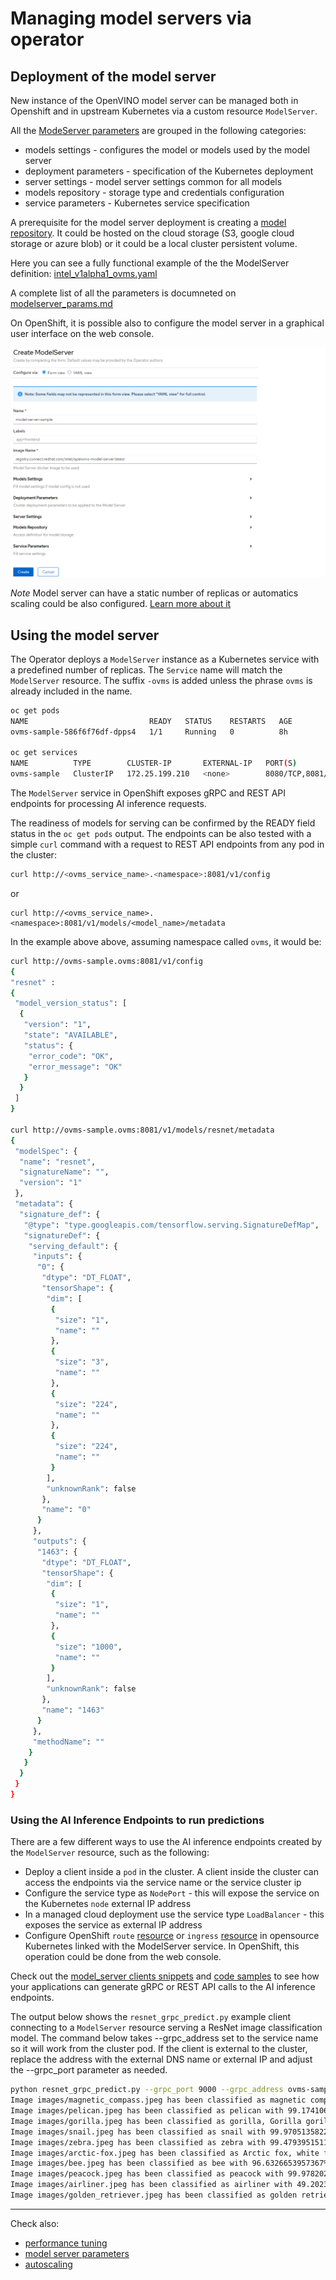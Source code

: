 # Managing model servers via operator

## Deployment of the model server

New instance of the OpenVINO model server can be managed both in Openshift and in upstream Kubernetes via a custom resource `ModelServer`.

All the [ModeServer parameters](./modelserver_params.md) are grouped in the following categories:
- models settings - configures the model or models used by the model server
- deployment parameters - specification of the Kubernetes deployment
- server settings - model server settings common for all models
- models repository - storage type and credentials configuration
- service parameters - Kubernetes service specification

A prerequisite for the model server deployment is creating a [model repository](https://docs.openvino.ai/latest/ovms_docs_models_repository.html). It could be hosted on the cloud storage (S3, google cloud storage or azure blob) or it could be a local cluster persistent volume.

Here you can see a fully functional example of the the ModelServer definition: [intel_v1alpha1_ovms.yaml](../config/samples/intel_v1alpha1_ovms.yaml)

A complete list of all the parameters is documneted on [modelserver_params.md](./modelserver_params.md)


On OpenShift, it is possible also to configure the model server in a graphical user interface on the web console.

![new ovms](./modelserver.png)

*Note* Model server can have a static number of replicas or automatics scaling could be also configured.
[Learn more about it](./autoscaling.md)

## Using the model server

The Operator deploys a `ModelServer` instance as a Kubernetes service with a predefined number of replicas. The `Service` name will match the `ModelServer` resource. The suffix `-ovms` is added unless the phrase `ovms` is already included in the name.

```bash
oc get pods
NAME                           READY   STATUS    RESTARTS   AGE
ovms-sample-586f6f76df-dpps4   1/1     Running   0          8h

oc get services
NAME          TYPE        CLUSTER-IP       EXTERNAL-IP   PORT(S)             AGE
ovms-sample   ClusterIP   172.25.199.210   <none>        8080/TCP,8081/TCP   8h
```

The `ModelServer` service in OpenShift exposes gRPC and REST API endpoints for processing AI inference requests.

The readiness of models for serving can be confirmed by the READY field status in the `oc get pods` output.
The endpoints can be also tested with a simple `curl` command with a request to REST API endpoints from any pod in the cluster:

```bash
curl http://<ovms_service_name>.<namespace>:8081/v1/config 
```
or
```
curl http://<ovms_service_name>.<namespace>:8081/v1/models/<model_name>/metadata
```
In the example above above, assuming namespace called `ovms`, it would be:
```bash
curl http://ovms-sample.ovms:8081/v1/config
{
"resnet" : 
{
 "model_version_status": [
  {
   "version": "1",
   "state": "AVAILABLE",
   "status": {
    "error_code": "OK",
    "error_message": "OK"
   }
  }
 ]
}

curl http://ovms-sample.ovms:8081/v1/models/resnet/metadata
{
 "modelSpec": {
  "name": "resnet",
  "signatureName": "",
  "version": "1"
 },
 "metadata": {
  "signature_def": {
   "@type": "type.googleapis.com/tensorflow.serving.SignatureDefMap",
   "signatureDef": {
    "serving_default": {
     "inputs": {
      "0": {
       "dtype": "DT_FLOAT",
       "tensorShape": {
        "dim": [
         {
          "size": "1",
          "name": ""
         },
         {
          "size": "3",
          "name": ""
         },
         {
          "size": "224",
          "name": ""
         },
         {
          "size": "224",
          "name": ""
         }
        ],
        "unknownRank": false
       },
       "name": "0"
      }
     },
     "outputs": {
      "1463": {
       "dtype": "DT_FLOAT",
       "tensorShape": {
        "dim": [
         {
          "size": "1",
          "name": ""
         },
         {
          "size": "1000",
          "name": ""
         }
        ],
        "unknownRank": false
       },
       "name": "1463"
      }
     },
     "methodName": ""
    }
   }
  }
 }
}
```

### Using the AI Inference Endpoints to run predictions
There are a few different ways to use the AI inference endpoints created by the `ModelServer` resource, such as the following: 
- Deploy a client inside a `pod` in the cluster. A client inside the cluster can access the endpoints via the service name or the service cluster ip
- Configure the service type as `NodePort` - this will expose the service on the Kubernetes `node` external IP address
- In a managed cloud deployment use the service type `LoadBalancer` - this exposes the service as external IP address
- Configure OpenShift `route` [resource](https://docs.openshift.com/container-platform/4.6/networking/routes/route-configuration.html) 
  or `ingress` [resource](https://kubernetes.io/docs/concepts/services-networking/ingress/) in opensource Kubernetes linked with the ModelServer service.
  In OpenShift, this operation could be done from the web console.
  
Check out the [model_server clients snippets](https://docs.openvino.ai/latest/ovms_docs_clients.html) and [code samples](https://github.com/openvinotoolkit/model_server/tree/main/client/python/samples) to see how your applications can generate gRPC or REST API calls to the AI inference endpoints.

The output below shows the `resnet_grpc_predict.py` example client connecting to a `ModelServer` resource serving a ResNet image classification model. The command below takes --grpc_address set to the service name so it will work from the cluster pod.
If the client is external to the cluster, replace the address with the external DNS name or external IP and adjust the --grpc_port parameter as needed.

```bash
python resnet_grpc_predict.py --grpc_port 9000 --grpc_address ovms-sample.ovms --images_dir images --model_name resnet
Image images/magnetic_compass.jpeg has been classified as magnetic compass with 99.99372959136963% confidence
Image images/pelican.jpeg has been classified as pelican with 99.17410612106323% confidence
Image images/gorilla.jpeg has been classified as gorilla, Gorilla gorilla with 98.07604551315308% confidence
Image images/snail.jpeg has been classified as snail with 99.97051358222961% confidence
Image images/zebra.jpeg has been classified as zebra with 99.4793951511383% confidence
Image images/arctic-fox.jpeg has been classified as Arctic fox, white fox, Alopex lagopus with 93.65214705467224% confidence
Image images/bee.jpeg has been classified as bee with 96.6326653957367% confidence
Image images/peacock.jpeg has been classified as peacock with 99.97820258140564% confidence
Image images/airliner.jpeg has been classified as airliner with 49.202319979667664% confidence
Image images/golden_retriever.jpeg has been classified as golden retriever with 88.68610262870789% confidence
```

***

Check also:
- [performance tuning](./recommendations.md)
- [model server parameters](./modelserver_params.md)
- [autoscaling](./autoscaling.md)